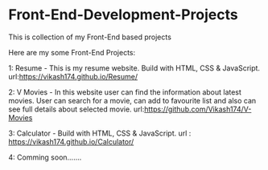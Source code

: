 # Front-End-Development-Projects
This is collection of my Front-End based projects


Here are my some Front-End Projects:

1: Resume - This is my resume website. Build with HTML, CSS & JavaScript.
         url:https://vikash174.github.io/Resume/

2: V Movies - In this website user can find the information about latest movies. User can search for a movie, can add to favourite list and also can see full details about selected movie.
        url:https://github.com/Vikash174/V-Movies

 3: Calculator - Build with HTML, CSS & JavaScript.
       url : https://vikash174.github.io/Calculator/

4: Comming soon.......
              
